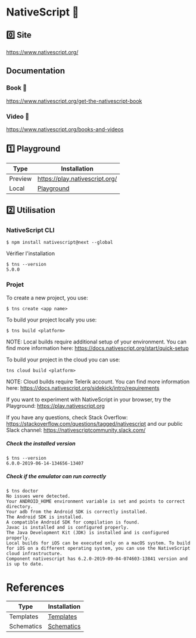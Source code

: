# NativeScript :iphone:

## :zero: Site

https://www.nativescript.org/

## Documentation

   ### Book :closed_book:

https://www.nativescript.org/get-the-nativescript-book

   ### Video :movie_camera:
   
https://www.nativescript.org/books-and-videos

## :one: Playground

| Type    | Installation                   |
|---------|--------------------------------|
| Preview | https://play.nativescript.org/ |
| Local   | [Playground](P.Playground)     |

## :two: Utilisation

### NativeScript CLI

```
$ npm install nativescript@next --global 
```

Vérifier l'installation

```
$ tns --version
5.0.0
```

### Projet


To create a new project, you use:

```
$ tns create <app name>
```

To build your project locally you use:
```
$ tns build <platform>
```

NOTE: Local builds require additional setup of your environment. You can find more information here: https://docs.nativescript.org/start/quick-setup


To build your project in the cloud you can use:
```
tns cloud build <platform>
```

NOTE: Cloud builds require Telerik account. You can find more information here: https://docs.nativescript.org/sidekick/intro/requirements


If you want to experiment with NativeScript in your browser, try the Playground: https://play.nativescript.org


If you have any questions, check Stack Overflow: https://stackoverflow.com/questions/tagged/nativescript and our public Slack channel: https://nativescriptcommunity.slack.com/


##### Check the installed version

```
$ tns --version
6.0.0-2019-06-14-134656-13407
```

##### Check if the emulator can run correctly

```
$ tns doctor
No issues were detected.
Your ANDROID_HOME environment variable is set and points to correct directory.
Your adb from the Android SDK is correctly installed.
The Android SDK is installed.
A compatible Android SDK for compilation is found.
Javac is installed and is configured properly.
The Java Development Kit (JDK) is installed and is configured properly.
Local builds for iOS can be executed only on a macOS system. To build for iOS on a different operating system, you can use the NativeScript cloud infrastructure.
Component nativescript has 6.2.0-2019-09-04-074603-13841 version and is up to date.
```

# References

| Type       | Installation                   |
|------------|--------------------------------|
| Templates  | [Templates](Templates.md)      |
| Schematics | [Schematics](Schematics.md)    |


